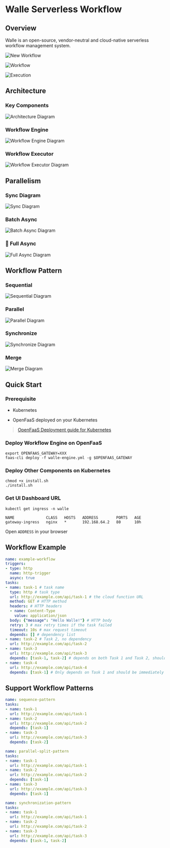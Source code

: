 # Walle Serverless Workflow

## Overview

Walle is an open-source, vendor-neutral and cloud-native serverless workflow management system.

![New Workflow](./images/new-workflow.png)

![Workflow](./images/workflow.png)

![Execution](./images/execution.png)

## Architecture

### Key Components

![Architecture Diagram](./images/Architecture.png)

### Workflow Engine

![Workflow Engine Diagram](./images/Workflow%20Engine.png)

### Workflow Executor
![Workflow Executor Diagram](./images/Workflow%20Executor.png)

## Parallelism

### Sync Diagram

![Sync Diagram](./images/Sync.png)

### Batch Async

![Batch Async Diagram](./images/Batch%20Async.png)

### 🌟 Full Async
![Full Async Diagram](./images/Fully%20Async.png)

## Workflow Pattern

### Sequential

![Sequential Diagram](./images/Seq.png)

### Parallel

![Parallel Diagram](./images/Para.png)

### Synchronize

![Synchronize Diagram](./images/Sync%20Pattern.png)

### Merge

![Merge Diagram](./images/Merge.png)

## Quick Start

### Prerequisite

- Kubernetes

- OpenFaaS deployed on your Kubernetes

> [OpenFaaS Deployment guide for Kubernetes](https://docs.openfaas.cOpenfaasom/deployment/kubernetes)

### Deploy Workflow Engine on OpenFaaS

```shell
export OPENFAAS_GATEWAY=XXX
faas-cli deploy -f walle-engine.yml -g $OPENFAAS_GATEWAY
```

### Deploy Other Components on Kubernetes

```shell
chmod +x install.sh
./install.sh
```

### Get UI Dashboard URL

```shell
kubectl get ingress -n walle

NAME              CLASS   HOSTS   ADDRESS        PORTS   AGE
gateway-ingress   nginx   *       192.168.64.2   80      10h
```

Open `ADDRESS` in your browser

## Workflow Example
```yaml
name: example-workflow
triggers:
- type: http
  name: http-trigger
  async: true
tasks:
- name: task-1 # task name
  type: http # task type
  url: http://example.com/api/task-1 # the cloud function URL
  method: GET # HTTP method
  headers: # HTTP headers
  - name: Content-Type
    value: application/json
  body: {"message": "Hello Walle!"} # HTTP body
  retry: 3 # max retry times if the task failed
  timeout: 10s # max request timeout
  depends: [] # dependency list
- name: task-2 # Task 2, no dependency
  url: http://example.com/api/task-2
- name: task-3
  url: http://example.com/api/task-3
  depends: [task-1, task-2] # depends on both Task 1 and Task 2, should be run after them
- name: task-4
  url: http://example.com/api/task-4
  depends: [task-1] # Only depends on Task 1 and should be immediately run after Task 1
```

## Support Workflow Patterns

```yaml
name: sequence-pattern
tasks:
- name: task-1
  url: http://example.com/api/task-1
- name: task-2
  url: http://example.com/api/task-2
  depends: [task-1]
- name: task-3
  url: http://example.com/api/task-3
  depends: [task-2]
```

```yaml
name: parallel-split-pattern
tasks:
- name: task-1
  url: http://example.com/api/task-1
- name: task-2
  url: http://example.com/api/task-2
  depends: [task-1]
- name: task-3
  url: http://example.com/api/task-3
  depends: [task-1]
```

```yaml
name: synchronization-pattern
tasks:
- name: task-1
  url: http://example.com/api/task-1
- name: task-2
  url: http://example.com/api/task-2
- name: task-3
  url: http://example.com/api/task-3
  depends: [task-1, task-2]
```